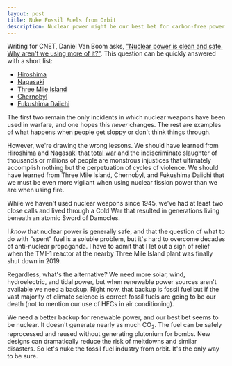 ```yaml
---
layout: post
title: Nuke Fossil Fuels from Orbit
description: Nuclear power might be our best bet for carbon-free power generation, but fear is the major obstacle.
---
```


Writing for CNET, Daniel Van Boom asks, ["Nuclear power is clean and safe. Why aren't we using more of it?"][1]. This question can be quickly answered with a short list:

* [Hiroshima][2]
* [Nagasaki][3]
* [Three Mile Island][4]
* [Chernobyl][5]
* [Fukushima Daiichi][6]

The first two remain the only incidents in which nuclear weapons have been used in warfare, and one hopes this *never* changes. The rest are examples of what happens when people get sloppy or don't think things through.

However, we're drawing the wrong lessons. We should have learned from Hiroshima and Nagasaki that [total war][7] and the indiscriminate slaughter of thousands or millions of people are monstrous injustices that ultimately accomplish nothing but the perpetuation of cycles of violence. We should have learned from Three Mile Island, Chernobyl, and Fukushima Daiichi that we must be even more vigilant when using nuclear fission power than we are when using fire.

While we haven't used nuclear weapons since 1945, we've had at least two close calls and lived through a Cold War that resulted in generations living beneath an atomic Sword of Damocles.

I *know* that nuclear power is generally safe, and that the question of what to do with "spent" fuel is a soluble problem, but it's hard to overcome decades of anti-nuclear propaganda. I have to admit that I let out a sigh of relief when the TMI-1 reactor at the nearby Three Mile Island plant was finally shut down in 2019.

Regardless, what's the alternative? We need more solar, wind, hydroelectric, and tidal power, but when renewable power sources aren't available we need a backup. Right now, that backup is fossil fuel but if the vast majority of climate science is correct fossil fuels are going to be our death (not to mention our use of HFCs in air conditioning).

We need a better backup for renewable power, and our best bet seems to be nuclear. It doesn't generate nearly as much CO<sub>2</sub>. The fuel can be safely reprocessed and reused without generating plutonium for bombs. New designs can dramatically reduce the risk of meltdowns and similar disasters. So let's nuke the fossil fuel industry from orbit. It's the only way to be sure.

[1]: https://www.cnet.com/features/nuclear-power-is-clean-and-safe-why-arent-we-using-more-of-it/
[2]: https://www.nationalww2museum.org/war/articles/atomic-bomb-hiroshima
[3]: https://www.nationalww2museum.org/war/articles/bombing-nagasaki-august-9-1945
[4]: https://www.nrc.gov/reading-rm/doc-collections/fact-sheets/3mile-isle.html
[5]: https://www.nrc.gov/reading-rm/doc-collections/fact-sheets/chernobyl-bg.html
[6]: https://www.world-nuclear.org/information-library/safety-and-security/safety-of-plants/fukushima-daiichi-accident.aspx
[7]: https://en.wikipedia.org/wiki/Total_war
